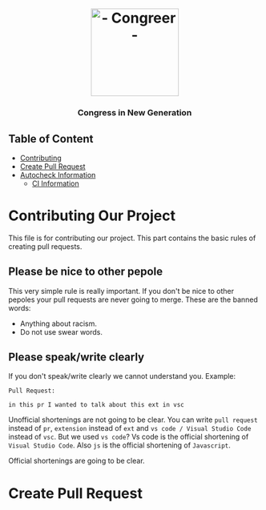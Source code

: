 
<h1 align="center">
    <a href="https://github.com/Congreer"><img src="https://avatars.githubusercontent.com/u/87930389?s=400&u=0eddc6cfe575184fd12b178eeec6a8df4ff3b0f7&v=4" width="175px" alt="- Congreer -"></a>
</h1>

<h3 align="center">Congress in New Generation</h3>

## Table of Content
 * [Contributing](#contributing-our-project)
 * [Create Pull Request](#create-pull-request) 
 * [Autocheck Information](#autocheck-information)
	 * [CI Information](#ci-information)
  

# Contributing Our Project

This file is for contributing our project. This part contains the basic rules of creating pull requests.

## Please be nice to other pepole

This very simple rule is really important. If you don't be nice to other pepoles your pull requests are never going to merge. These are the banned words:
- Anything about racism.
- Do not use swear words.

## Please speak/write clearly

If you don't speak/write clearly we cannot understand you.
Example:
```
Pull Request:

in this pr I wanted to talk about this ext in vsc
```
Unofficial shortenings are not going to be clear. You can write `pull request` instead of `pr`, `extension` instead of `ext` and `vs code / Visual Studio Code` instead of `vsc`. 
But we used `vs code`?
Vs code is the official shortening of `Visual Studio Code`. Also `js` is the official shortening of `Javascript`.

Official shortenings are going to be clear.


# Create Pull Request
